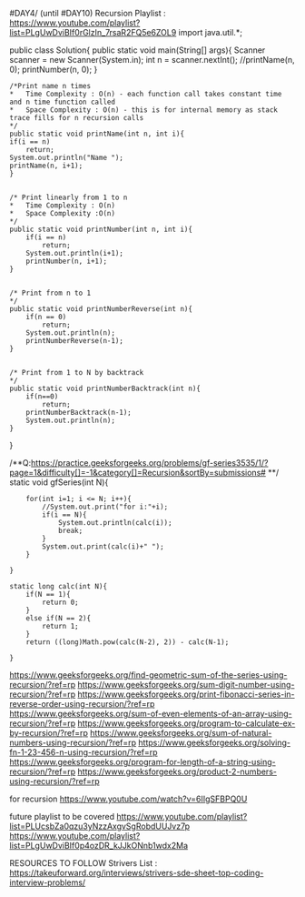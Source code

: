 


#DAY4/ (until #DAY10)
Recursion Playlist : https://www.youtube.com/playlist?list=PLgUwDviBIf0rGlzIn_7rsaR2FQ5e6ZOL9
import java.util.*;

public class Solution{
	public static void main(String[] args){
		Scanner scanner = new Scanner(System.in);
		int n = scanner.nextInt();
		//printName(n, 0);
		printNumber(n, 0);
	}


	/*Print name n times
	* 	Time Complexity : O(n) - each function call takes constant time and n time function called
	*	Space Complexity : O(n) - this is for internal memory as stack trace fills for n recursion calls
	*/
	public static void printName(int n, int i){
	if(i == n)
		return;
	System.out.println("Name ");
	printName(n, i+1);
	}


	/* Print linearly from 1 to n
	*	Time Complexity : O(n)
	* 	Space Complexity :O(n)
	*/
	public static void printNumber(int n, int i){
		if(i == n)
			return;
		System.out.println(i+1);
		printNumber(n, i+1);
	}


	/* Print from n to 1
	*/
	public static void printNumberReverse(int n){
		if(n == 0)
			return;
		System.out.println(n);
		printNumberReverse(n-1);
	}


	/* Print from 1 to N by backtrack
	*/
	public static void printNumberBacktrack(int n){
	 	if(n==0)
	 		return;
	 	printNumberBacktrack(n-1);
	 	System.out.println(n);
	}
}


/**Q:https://practice.geeksforgeeks.org/problems/gf-series3535/1/?page=1&difficulty[]=-1&category[]=Recursion&sortBy=submissions#
**/
static void gfSeries(int N){
        
        for(int i=1; i <= N; i++){
            //System.out.print("for i:"+i);
            if(i == N){
                System.out.println(calc(i));
                break;
            }
            System.out.print(calc(i)+" ");
        }
        
    }
    
    static long calc(int N){
        if(N == 1){
            return 0;
        }
        else if(N == 2){
            return 1;
        }
        return ((long)Math.pow(calc(N-2), 2)) - calc(N-1);
        
    }



https://www.geeksforgeeks.org/find-geometric-sum-of-the-series-using-recursion/?ref=rp
https://www.geeksforgeeks.org/sum-digit-number-using-recursion/?ref=rp
https://www.geeksforgeeks.org/print-fibonacci-series-in-reverse-order-using-recursion/?ref=rp
https://www.geeksforgeeks.org/sum-of-even-elements-of-an-array-using-recursion/?ref=rp
https://www.geeksforgeeks.org/program-to-calculate-ex-by-recursion/?ref=rp
https://www.geeksforgeeks.org/sum-of-natural-numbers-using-recursion/?ref=rp
https://www.geeksforgeeks.org/solving-fn-1-23-456-n-using-recursion/?ref=rp
https://www.geeksforgeeks.org/program-for-length-of-a-string-using-recursion/?ref=rp
https://www.geeksforgeeks.org/product-2-numbers-using-recursion/?ref=rp










for recursion
https://www.youtube.com/watch?v=6IIgSFBPQ0U



future playlist to be covered
https://www.youtube.com/playlist?list=PLUcsbZa0qzu3yNzzAxgvSgRobdUUJvz7p
https://www.youtube.com/playlist?list=PLgUwDviBIf0p4ozDR_kJJkONnb1wdx2Ma

RESOURCES TO FOLLOW
Strivers List : https://takeuforward.org/interviews/strivers-sde-sheet-top-coding-interview-problems/
